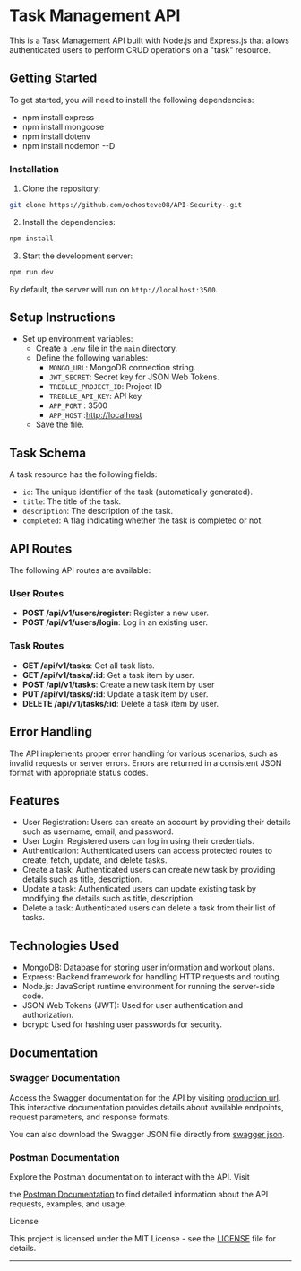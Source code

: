 # Task Management API

This is a  Task Management API built with Node.js and Express.js that allows authenticated users to perform CRUD operations on a "task" resource.

## Getting Started

To get started, you will need to install the following dependencies:

- npm install express
- npm install mongoose
- npm install dotenv
- npm install nodemon --D

### Installation

1. Clone the repository:

```bash
git clone https://github.com/ochosteve08/API-Security-.git
```

2. Install the dependencies:

```bash
npm install
```

3. Start the development server:

```bash
npm run dev
```

By default, the server will run on `http://localhost:3500`.

## Setup Instructions

- Set up environment variables:
  - Create a `.env` file in the `main` directory.
  - Define the following variables:
    - `MONGO_URL`: MongoDB connection string.
    - `JWT_SECRET`: Secret key for JSON Web Tokens.
    - `TREBLLE_PROJECT_ID`: Project ID
    - `TREBLLE_API_KEY`: API key
    - `APP_PORT` : 3500
    - `APP_HOST` :[http://localhost](http://localhost)
  - Save the file.

## Task Schema

A task resource has the following fields:

- `id`: The unique identifier of the task (automatically generated).
- `title`: The title of the task.
- `description`: The description of the task.
- `completed`: A flag indicating whether the task is completed or not.

## API Routes

The following API routes are available:

### User Routes

- **POST /api/v1/users/register**: Register a new user.
- **POST /api/v1/users/login**: Log in an existing user.

### Task Routes

- **GET /api/v1/tasks**: Get all task lists.
- **GET /api/v1/tasks/:id**: Get a task item by user.
- **POST /api/v1/tasks**: Create a new task item by user
- **PUT /api/v1/tasks/:id**: Update a task item by user.
- **DELETE /api/v1/tasks/:id**: Delete a task item by user.

## Error Handling

The API implements proper error handling for various scenarios, such as invalid requests or server errors. Errors are returned in a consistent JSON format with appropriate status codes.

## Features

- User Registration: Users can create an account by providing their details such as username, email, and password.
- User Login: Registered users can log in using their credentials.
- Authentication: Authenticated users can access protected routes to create, fetch, update, and delete tasks.
- Create a task: Authenticated users can create new task by providing details such as title, description.
- Update a task: Authenticated users can update existing task by modifying the details such as title, description.
- Delete a task: Authenticated users can delete a task from their list of tasks.

## Technologies Used

- MongoDB: Database for storing user information and workout plans.
- Express: Backend framework for handling HTTP requests and routing.
- Node.js: JavaScript runtime environment for running the server-side code.
- JSON Web Tokens (JWT): Used for user authentication and authorization.
- bcrypt: Used for hashing user passwords for security.

## Documentation

### Swagger Documentation

Access the Swagger documentation for the API by visiting [production url](https://task-management-16d6.onrender.com/api/v1/docs/). This interactive documentation provides details about available endpoints, request parameters, and response formats.

You can also download the Swagger JSON file directly from [swagger json](https://task-management-16d6.onrender.com/api/v1/docs/.json).

### Postman Documentation

Explore the Postman documentation to interact with the API. Visit

the [Postman Documentation](https://documenter.getpostman.com/view/25943148/2s9YeEcsJm) to find detailed information about the API requests, examples, and usage.

License

This project is licensed under the MIT License - see the [LICENSE](LICENSE) file for details.

---
